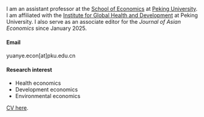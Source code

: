 I am an assistant professor at the [School of Economics](https://econ.pku.edu.cn/) at [Peking University](https://www.pku.edu.cn/). I am affiliated with the [Institute for Global Health and Development](https://www.ghd.pku.edu.cn/English/People/Faculty_fe5100f8d50a4875a92ad8991380a172/Y_fe5100f8d50a4875a92ad8991380a172/YUANYe/index.blk.htm) at Peking University. I also serve as an associate editor for the *Journal of Asian Economics* since January 2025.

#### Email 
yuanye.econ[at]pku.edu.cn

#### Research interest
- Health economics
- Development economics
- Environmental economics

<a href="main/static/assets/CV-YuanYe-public.pdf">CV here</a>.
